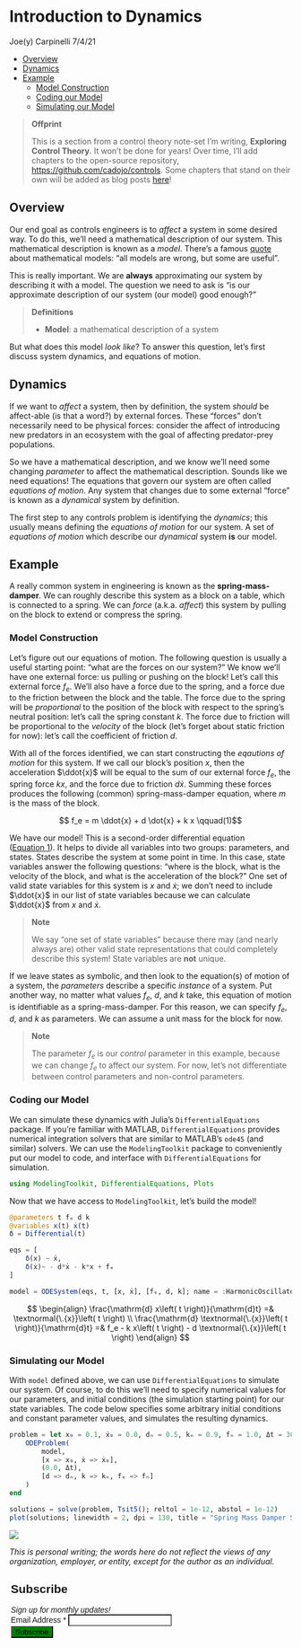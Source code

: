 Introduction to Dynamics
================
Joe(y) Carpinelli
7/4/21

- <a href="#overview" id="toc-overview">Overview</a>
- <a href="#dynamics" id="toc-dynamics">Dynamics</a>
- <a href="#example" id="toc-example">Example</a>
  - <a href="#model-construction" id="toc-model-construction">Model
    Construction</a>
  - <a href="#coding-our-model" id="toc-coding-our-model">Coding our
    Model</a>
  - <a href="#simulating-our-model" id="toc-simulating-our-model">Simulating
    our Model</a>

<div>

> **Offprint**
>
> This is a section from a control theory note-set I’m writing,
> **Exploring Control Theory**. It won’t be done for years! Over time,
> I’ll add chapters to the open-source repository,
> <https://github.com/cadojo/controls>. Some chapters that stand on
> their own will be added as blog posts [here](/blog/)!

</div>

## Overview

Our end goal as controls engineers is to *affect* a system in some
desired way. To do this, we’ll need a mathematical description of our
system. This mathematical description is known as a *model*. There’s a
famous [quote](https://en.wikipedia.org/wiki/All_models_are_wrong) about
mathematical models: “all models are wrong, but some are useful”.

This is really important. We are **always** approximating our system by
describing it with a model. The question we need to ask is “is our
approximate description of our system (our model) good enough?”

<div>

> **Definitions**
>
> - **Model**: a mathematical description of a system

</div>

But what does this model *look like*? To answer this question, let’s
first discuss system dynamics, and equations of motion.

## Dynamics

If we want to *affect* a system, then by definition, the system *should*
be affect-able (is that a word?) by external forces. These “forces”
don’t necessarily need to be physical forces: consider the affect of
introducing new predators in an ecosystem with the goal of affecting
predator-prey populations.

So we have a mathematical description, and we know we’ll need some
changing *parameter* to affect the mathematical description. Sounds like
we need equations! The equations that govern our system are often called
*equations of motion*. Any system that changes due to some external
“force” is known as a *dynamical* system by definition.

The first step to any controls problem is identifying the *dynamics*;
this usually means defining the *equations of motion* for our system. A
set of *equations of motion* which describe our *dynamical* system
**is** our model.

## Example

A really common system in engineering is known as the
**spring-mass-damper**. We can roughly describe this system as a block
on a table, which is connected to a spring. We can *force* (a.k.a.
*affect*) this system by pulling on the block to extend or compress the
spring.

### Model Construction

Let’s figure out our equations of motion. The following question is
usually a useful starting point: “what are the forces on our system?” We
know we’ll have one external force: us pulling or pushing on the block!
Let’s call this external force $f_e$. We’ll also have a force due to the
spring, and a force due to the friction between the block and the table.
The force due to the spring will be *proportional* to the position of
the block with respect to the spring’s neutral position: let’s call the
spring constant $k$. The force due to friction will be proportional to
the *velocity* of the block (let’s forget about static friction for
now): let’s call the coefficient of friction $d$.

With all of the forces identified, we can start constructing the
*eqautions of motion* for this system. If we call our block’s position
$x$, then the acceleration $\ddot{x}$ will be equal to the sum of our
external force $f_e$, the spring force $k x$, and the force due to
friction $d \dot{x}$. Summing these forces produces the following
(common) spring-mass-damper equation, where $m$ is the mass of the
block.

<span id="eq-forced-mass-damper">$$
f_e = m \ddot{x} + d \dot{x} + k x
 \qquad(1)$$</span>

We have our model! This is a second-order differential equation
([Equation 1](#eq-forced-mass-damper)). It helps to divide all variables
into two groups: parameters, and states. States describe the system at
some point in time. In this case, state variables answer the following
questions: “where is the block, what is the velocity of the block, and
what is the acceleration of the block?” One set of valid state variables
for this system is $x$ and $\dot{x}$; we don’t need to include
$\ddot{x}$ in our list of state variables because we can calculate
$\ddot{x}$ from $x$ and $\dot{x}$.

<div>

> **Note**
>
> We say “one set of state variables” because there may (and nearly
> always are) other valid state representations that could completely
> describe this system! State variables are **not** unique.

</div>

If we leave states as symbolic, and then look to the equation(s) of
motion of a system, the *parameters* describe a specific *instance* of a
system. Put another way, no matter what values $f_e$, $d$, and $k$ take,
this equation of motion is identifiable as a spring-mass-damper. For
this reason, we can specify $f_e$, $d$, and $k$ as parameters. We can
assume a unit mass for the block for now.

<div>

> **Note**
>
> The parameter $f_e$ is our *control* parameter in this example,
> because we can change $f_e$ to affect our system. For now, let’s not
> differentiate between control parameters and non-control parameters.

</div>

### Coding our Model

We can simulate these dynamics with Julia’s `DifferentialEquations`
package. If you’re familiar with MATLAB, `DifferentialEquations`
provides numerical integration solvers that are similar to MATLAB’s
`ode45` (and similar) solvers. We can use the `ModelingToolkit` package
to conveniently put our model to code, and interface with
`DifferentialEquations` for simulation.

``` julia
using ModelingToolkit, DifferentialEquations, Plots
```

Now that we have access to `ModelingToolkit`, let’s build the model!

``` julia
@parameters t fₑ d k
@variables x(t) ẋ(t)
δ = Differential(t)

eqs = [
    δ(x) ~ ẋ,
    δ(ẋ)~ - d*ẋ - k*x + fₑ
]

model = ODESystem(eqs, t, [x, ẋ], [fₑ, d, k]; name = :HarmonicOscillator)
```

$$ \begin{align}
\frac{\mathrm{d} x\left( t \right)}{\mathrm{d}t} =& \textnormal{\.{x}}\left( t \right) \\
\frac{\mathrm{d} \textnormal{\.{x}}\left( t \right)}{\mathrm{d}t} =& f_e - k x\left( t \right) - d \textnormal{\.{x}}\left( t \right)
\end{align}
 $$

### Simulating our Model

With `model` defined above, we can use `DifferentialEquations` to
simulate our system. Of course, to do this we’ll need to specify
numerical values for our parameters, and initial conditions (the
simulation starting point) for our state variables. The code below
specifies some arbitrary initial conditions and constant parameter
values, and simulates the resulting dynamics.

``` julia
problem = let x₀ = 0.1, ẋ₀ = 0.0, dₙ = 0.5, kₙ = 0.9, fₙ = 1.0, Δt = 30.0
    ODEProblem(
        model,
        [x => x₀, ẋ => ẋ₀],
        (0.0, Δt),
        [d => dₙ, k => kₙ, fₑ => fₙ]
    )
end

solutions = solve(problem, Tsit5(); reltol = 1e-12, abstol = 1e-12)
plot(solutions; linewidth = 2, dpi = 130, title = "Spring Mass Damper Simulation")
```

![](index_files/figure-commonmark/cell-5-output-1.png)

<div class="callout-warning callout callout-style-simple">
    <div class="callout-body d-flex">
        <div class="callout-icon-container">
            <i class="callout-icon"></i>
            </div>
            <div class="callout-body-container">
            <p><i>
                This is personal writing; the words here do not reflect the views of 
                any organization, employer, or entity, except for the author as an 
                individual.
            </i></p>
        </div>
    </div>
</div>

<!-- Begin Mailchimp Signup Form -->
<link href="//cdn-images.mailchimp.com/embedcode/classic-071822.css" rel="stylesheet" type="text/css">
<style type="text/css">
	#mc_embed_signup{background: transparent; clear:left; font:14px Helvetica,Arial,sans-serif; min-width: 240px; max-width: 99%; margin: auto; }
	#mc_embed_signup .mc-field-group input {background-color: transparent; color: inherit;}
	#mc_embed_signup #mc-embedded-subscribe-form div.mce_inline_error {background-color: transparent;}
	/* Add your own Mailchimp form style overrides in your site stylesheet or in this style block.
	   We recommend moving this block and the preceding CSS link to the HEAD of your HTML file. */
</style>
<div id="mc_embed_signup">
<form action="https://dev.us12.list-manage.com/subscribe/post?u=d7ac507b745f56f970d3c5514&amp;id=1b89e6fd67&amp;f_id=00a6bee0f0" method="post" id="mc-embedded-subscribe-form" name="mc-embedded-subscribe-form" class="validate" target="_blank" novalidate>
    <div id="mc_embed_signup_scroll">
	<h2>Subscribe</h2>
	<i>Sign up for monthly updates!</i>
<div class="indicates-required"><span class="asterisk"></span></div>
<div class="mc-field-group">
	<label for="mce-EMAIL">Email Address  <span class="asterisk">*</span>
</label>
	<input type="email" value="" name="EMAIL" class="required email" id="mce-EMAIL">
	<span id="mce-EMAIL-HELPERTEXT" class="helper_text" style="background-color: transparent;"></span>
</div>
<div hidden="true"><input type="hidden" name="tags" value="10469613"></div>
	<div id="mce-responses" class="clear foot">
		<div class="response" id="mce-error-response" style="display:none"></div>
		<div class="response" id="mce-success-response" style="display:none"></div>
	</div>    <!-- real people should not fill this in and expect good things - do not remove this or risk form bot signups-->
    <div style="position: absolute; left: -5000px;" aria-hidden="true"><input type="text" name="b_d7ac507b745f56f970d3c5514_1b89e6fd67" tabindex="-1" value=""></div>
        <div class="optionalParent">
            <div class="clear foot">
                <input type="submit" value="Subscribe" name="subscribe" id="mc-embedded-subscribe" class="button" style="background-color: green;">
            </div>
        </div>
    </div>
</form>
</div>
<script type='text/javascript' src='//s3.amazonaws.com/downloads.mailchimp.com/js/mc-validate.js'></script><script type='text/javascript'>(function($) {window.fnames = new Array(); window.ftypes = new Array();fnames[0]='EMAIL';ftypes[0]='email';fnames[1]='FNAME';ftypes[1]='text';fnames[2]='LNAME';ftypes[2]='text';fnames[3]='ADDRESS';ftypes[3]='address';fnames[4]='PHONE';ftypes[4]='phone';fnames[5]='BIRTHDAY';ftypes[5]='birthday';}(jQuery));var $mcj = jQuery.noConflict(true);</script>
<!--End mc_embed_signup-->
